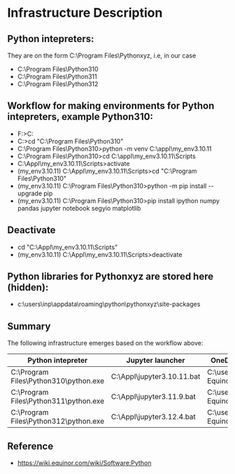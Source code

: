 # Infrastructure Description

## Python intepreters:
They are on the form C:\Program Files\Pythonxyz, i.e, in our case
- C:\Program Files\Python310
- C:\Program Files\Python311
- C:\Program Files\Python312

## Workflow for making environments for Python intepreters, example Python310:
- F:\>C:
- C:\>cd "C:\Program Files\Python310"
- C:\Program Files\Python310>python -m venv C:\appl\my_env3.10.11
- C:\Program Files\Python310>cd C:\appl\my_env3.10.11\Scripts
- C:\Appl\my_env3.10.11\Scripts>activate
- (my_env3.10.11) C:\Appl\my_env3.10.11\Scripts>cd "C:\Program Files\Python310"
- (my_env3.10.11) C:\Program Files\Python310>python -m pip install --upgrade pip
- (my_env3.10.11) C:\Program Files\Python310>pip install ipython numpy pandas jupyter notebook segyio matplotlib

## Deactivate
- cd "C:\Appl\my_env3.10.11\Scripts"
- (my_env3.10.11) C:\Appl\my_env3.10.11\Scripts>deactivate

## Python libraries for Pythonxyz are stored here (hidden):
- c:\users\inp\appdata\roaming\python\pythonxyz\site-packages

## Summary
The following infrastructure emerges based on the workflow above:

| Python intepreter                     | Jupyter launcher           | OneDrive Work Area                           |
| ------------------------------------- | -------------------------- | -------------------------------------------- |
| C:\Program Files\Python310\python.exe | C:\Appl\jupyter3.10.11.bat | C:\user\inp\OneDrive - Equinor\python3.10.11 |
| C:\Program Files\Python311\python.exe | C:\Appl\jupyter3.11.9.bat  | C:\user\inp\OneDrive - Equinor\python3.11.9  |
| C:\Program Files\Python312\python.exe | C:\Appl\jupyter3.12.4.bat  | C:\user\inp\OneDrive - Equinor\python3.12.4  |

## Reference
- https://wiki.equinor.com/wiki/Software:Python
